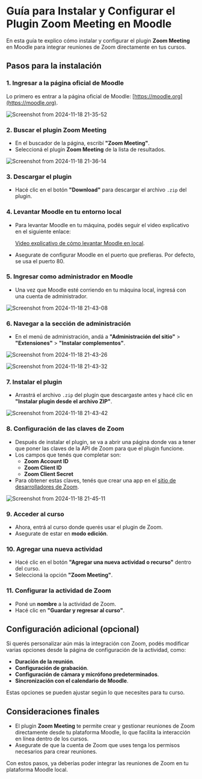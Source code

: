 # Guía para Instalar y Configurar el Plugin Zoom Meeting en Moodle

En esta guía te explico cómo instalar y configurar el plugin **Zoom Meeting** en Moodle para integrar reuniones de Zoom directamente en tus cursos. 

## Pasos para la instalación

### 1. Ingresar a la página oficial de Moodle
   Lo primero es entrar a la página oficial de Moodle: [https://moodle.org](https://moodle.org).

![Screenshot from 2024-11-18 21-35-52](https://github.com/user-attachments/assets/87e8c699-667f-431b-83c5-70d73410063c)

### 2. Buscar el plugin Zoom Meeting
   - En el buscador de la página, escribí **"Zoom Meeting"**.
   - Seleccioná el plugin **Zoom Meeting** de la lista de resultados.

![Screenshot from 2024-11-18 21-36-14](https://github.com/user-attachments/assets/88bb5dab-8266-4af1-9c2f-f91b8e7ef24b)

### 3. Descargar el plugin
   - Hacé clic en el botón **"Download"** para descargar el archivo `.zip` del plugin.

### 4. Levantar Moodle en tu entorno local
   - Para levantar Moodle en tu máquina, podés seguir el video explicativo en el siguiente enlace:
     
     [Video explicativo de cómo levantar Moodle en local](https://www.youtube.com/watch?v=0folHDpIFqM).

   - Asegurate de configurar Moodle en el puerto que prefieras. Por defecto, se usa el puerto 80.

### 5. Ingresar como administrador en Moodle
   - Una vez que Moodle esté corriendo en tu máquina local, ingresá con una cuenta de administrador.

![Screenshot from 2024-11-18 21-43-08](https://github.com/user-attachments/assets/69ea5c86-bf5f-4740-8f05-0152757bb2ee)

### 6. Navegar a la sección de administración
   - En el menú de administración, andá a **"Administración del sitio"** > **"Extensiones"** > **"Instalar complementos"**.


![Screenshot from 2024-11-18 21-43-26](https://github.com/user-attachments/assets/2b409e22-706c-473d-a1c2-7a74897b952f)

![Screenshot from 2024-11-18 21-43-32](https://github.com/user-attachments/assets/e0f522da-9d0e-42ff-abbf-bce16d904b59)

### 7. Instalar el plugin
   - Arrastrá el archivo `.zip` del plugin que descargaste antes y hacé clic en **"Instalar plugin desde el archivo ZIP"**.

![Screenshot from 2024-11-18 21-43-42](https://github.com/user-attachments/assets/c5497d4f-e23f-4818-8dcc-54c8913bac70)

### 8. Configuración de las claves de Zoom
   - Después de instalar el plugin, se va a abrir una página donde vas a tener que poner las claves de la API de Zoom para que el plugin funcione.
   - Los campos que tenés que completar son:
     - **Zoom Account ID**
     - **Zoom Client ID**
     - **Zoom Client Secret**
   - Para obtener estas claves, tenés que crear una app en el [sitio de desarrolladores de Zoom](https://marketplace.zoom.us/).

![Screenshot from 2024-11-18 21-45-11](https://github.com/user-attachments/assets/3b862966-d6b4-435d-866b-13bf86f172b6)

### 9. Acceder al curso
   - Ahora, entrá al curso donde querés usar el plugin de Zoom.
   - Asegurate de estar en **modo edición**.

### 10. Agregar una nueva actividad
   - Hacé clic en el botón **"Agregar una nueva actividad o recurso"** dentro del curso.
   - Seleccioná la opción **"Zoom Meeting"**.

### 11. Configurar la actividad de Zoom
   - Poné un **nombre** a la actividad de Zoom.
   - Hacé clic en **"Guardar y regresar al curso"**.

## Configuración adicional (opcional)

Si querés personalizar aún más la integración con Zoom, podés modificar varias opciones desde la página de configuración de la actividad, como:

- **Duración de la reunión**.
- **Configuración de grabación**.
- **Configuración de cámara y micrófono predeterminados**.
- **Sincronización con el calendario de Moodle**.

Estas opciones se pueden ajustar según lo que necesites para tu curso.

## Consideraciones finales

- El plugin **Zoom Meeting** te permite crear y gestionar reuniones de Zoom directamente desde tu plataforma Moodle, lo que facilita la interacción en línea dentro de los cursos.
- Asegurate de que la cuenta de Zoom que uses tenga los permisos necesarios para crear reuniones.

Con estos pasos, ya deberías poder integrar las reuniones de Zoom en tu plataforma Moodle local.

